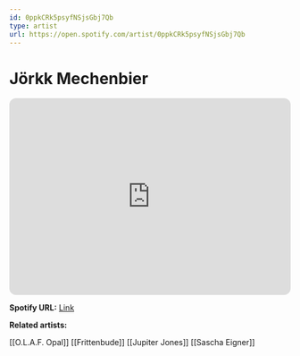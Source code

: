 ```yaml
---
id: 0ppkCRk5psyfNSjsGbj7Qb
type: artist
url: https://open.spotify.com/artist/0ppkCRk5psyfNSjsGbj7Qb
---
```

# Jörkk Mechenbier

<iframe style="border-radius:12px" src="https://open.spotify.com/embed/artist/0ppkCRk5psyfNSjsGbj7Qb" width="100%" height="352" frameBorder="0" allowfullscreen="" allow="autoplay; clipboard-write; encrypted-media; fullscreen; picture-in-picture" loading="lazy"></iframe>

**Spotify URL:** [Link](https://open.spotify.com/artist/0ppkCRk5psyfNSjsGbj7Qb)

**Related artists:**

[[O.L.A.F. Opal]]
[[Frittenbude]]
[[Jupiter Jones]]
[[Sascha Eigner]]
